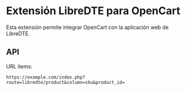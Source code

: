 Extensión LibreDTE para OpenCart
================================

Esta extensión permite integrar OpenCart con la aplicación web de LibreDTE.

API
---

URL items:

    https://example.com/index.php?route=libredte/product&column=sku&product_id=

